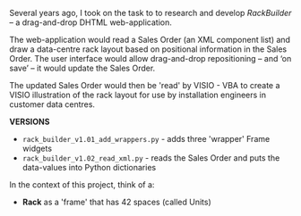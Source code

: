 Several years ago, I took on the task to to research and develop *RackBuilder*
– a drag-and-drop DHTML web-application.

The web-application would read a Sales Order (an XML component list) and draw
a data-centre rack layout based on positional information in the Sales Order. 
The user interface would allow drag-and-drop repositioning – and ‘on save’ – 
it would update the Sales Order.

The updated Sales Order would then be 'read' by VISIO - VBA to create a
VISIO illustration of the rack layout for use by installation engineers in
customer data centres.

**VERSIONS**
* `rack_builder_v1.01_add_wrappers.py` - adds three 'wrapper' Frame widgets
* `rack_builder_v1.02_read_xml.py` - reads the Sales Order and puts the data-values
into Python dictionaries

In the context of this project, think of a:
* **Rack** as a 'frame' that has 42 spaces (called Units)
 
